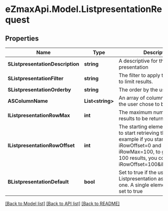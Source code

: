 
# eZmaxApi.Model.ListpresentationRequest

## Properties

Name | Type | Description | Notes
------------ | ------------- | ------------- | -------------
**SListpresentationDescription** | **string** | A descriptive for the list presentation | 
**SListpresentationFilter** | **string** | The filter to apply to the request to limit results. | 
**SListpresentationOrderby** | **string** | The order by the user chose | 
**ASColumnName** | **List&lt;string&gt;** | An array of column names that the user chose to bee visible | 
**IListpresentationRowMax** | **int** | The maximum numbers of results to be returned | 
**IListpresentationRowOffset** | **int** | The starting element from where to start retrieving the results. For example if you started at iRowOffset&#x3D;0 and asked for iRowMax&#x3D;100, to get the next 100 results, you could specify iRowOffset&#x3D;100&amp;iRowMax&#x3D;100, | 
**BListpresentationDefault** | **bool** | Set to true if the user chose this Listpresentation as the default one. A single element should be set to true | 

[[Back to Model list]](../README.md#documentation-for-models)
[[Back to API list]](../README.md#documentation-for-api-endpoints)
[[Back to README]](../README.md)

